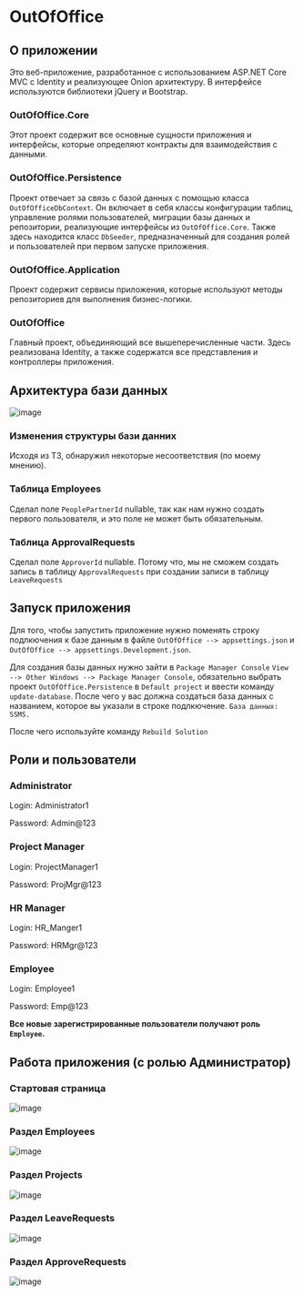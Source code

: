 # OutOfOffice

## О приложении

Это веб-приложение, разработанное с использованием ASP.NET Core MVC с Identity и реализующее Onion архитектуру. В интерфейсе используются библиотеки jQuery и Bootstrap.

### OutOfOffice.Core

Этот проект содержит все основные сущности приложения и интерфейсы, которые определяют контракты для взаимодействия с данными.

### OutOfOffice.Persistence

Проект отвечает за связь с базой данных с помощью класса `OutOfOfficeDbContext`. Он включает в себя классы конфигурации таблиц, управление ролями пользователей, миграции базы данных и репозитории, реализующие интерфейсы из `OutOfOffice.Core`. Также здесь находится класс `DbSeeder`, предназначенный для создания ролей и пользователей при первом запуске приложения.

### OutOfOffice.Application

Проект содержит сервисы приложения, которые используют методы репозиториев для выполнения бизнес-логики.

### OutOfOffice

Главный проект, объединяющий все вышеперечисленные части. Здесь реализована Identity, а также содержатся все представления и контроллеры приложения.

## Архитектура бази данных

![image](https://github.com/Palazaram/OutOfOffice/assets/108758569/37675830-709c-4649-8acf-94b7b70bff42)

### Изменения структуры бази данних 

Исходя из ТЗ, обнаружил некоторые несоответствия (по моему мнению).

### Таблица Employees 

Сделал поле `PeoplePartnerId` nullable, так как нам нужно создать первого пользователя, и это поле не может быть обязательным.

### Таблица ApprovalRequests

Сделал поле `ApproverId` nullable. Потому что, мы не сможем создать запись в таблицу `ApprovalRequests` при создании записи в таблицу `LeaveRequests`

## Запуск приложения

Для того, чтобы запустить приложение нужно поменять строку подлкючения к базе данным в файле `OutOfOffice --> appsettings.json` и `OutOfOffice --> appsettings.Development.json`.

Для создания базы данных нужно зайти в `Package Manager Console` `View --> Other Windows --> Package Manager Console`, обязательно выбрать проект `OutOfOffice.Persistence` в `Default project` и ввести команду `update-database`.
После чего у вас должна создаться база данных с названием, которое вы указали в строке подлкючение. 
`База данных: SSMS.`

После чего используйте команду `Rebuild Solution`

## Роли и пользователи

### Administrator

Login: Administrator1

Password: Admin@123

### Project Manager

Login: ProjectManager1

Password: ProjMgr@123

### HR Manager

Login: HR_Manger1

Password: HRMgr@123

### Employee

Login: Employee1

Password: Emp@123

**Все новые зарегистрированные пользователи получают роль `Employee`.**

## Работа приложения (с ролью Администратор)

### Стартовая страница 

![image](https://github.com/Palazaram/OutOfOffice/assets/108758569/992db764-fa79-4f7e-ae4b-59edb838b375)

### Раздел Employees

![image](https://github.com/Palazaram/OutOfOffice/assets/108758569/d4694e5e-7808-4dfa-ae6e-ed0a7700aa1b)

### Раздел Projects

![image](https://github.com/Palazaram/OutOfOffice/assets/108758569/a8947e4f-e157-4fbb-a78e-297c5dc99496)

### Раздел LeaveRequests

![image](https://github.com/Palazaram/OutOfOffice/assets/108758569/138b8a9b-4ce2-4ecc-8015-4806cd907c1d)

### Раздел ApproveRequests

![image](https://github.com/Palazaram/OutOfOffice/assets/108758569/6cd0f479-9612-4118-a3b9-e6959ea6d305)
